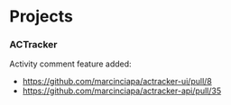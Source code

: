 # Projects
### ACTracker
Activity comment feature added:
- https://github.com/marcinciapa/actracker-ui/pull/8
- https://github.com/marcinciapa/actracker-api/pull/35
